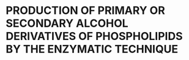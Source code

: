 # PRODUCTION OF PRIMARY OR SECONDARY ALCOHOL DERIVATIVES OF PHOSPHOLIPIDS BY THE ENZYMATIC TECHNIQUE